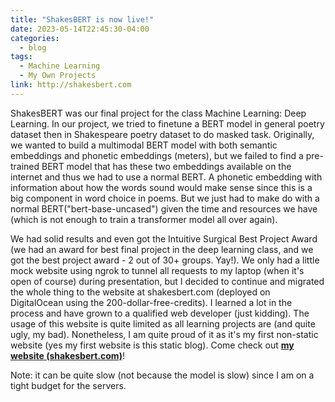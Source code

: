 ```yaml
---
title: "ShakesBERT is now live!"
date: 2023-05-14T22:45:30-04:00
categories:
  - blog
tags:
  - Machine Learning 
  - My Own Projects
link: http://shakesbert.com
---
```


ShakesBERT was our final project for the class Machine Learning: Deep Learning. In our project, we tried to finetune a BERT model in general poetry dataset then in Shakespeare poetry dataset to do masked task. Originally, we wanted to build a multimodal BERT model with both semantic embeddings and phonetic embeddings (meters), but we failed to find a pre-trained BERT model that has these two embeddings available on the internet and thus we had to use a normal BERT. A phonetic embedding with information about how the words sound would make sense since this is a big component in word choice in poems. But we just had to make do with a normal BERT("bert-base-uncased") given the time and resources we have (which is not enough to train a transformer model all over again).

We had solid results and even got the Intuitive Surgical Best Project Award (we had an award for best final project in the deep learning class, and we got the best project award - 2 out of 30+ groups. Yay!). We only had a little mock website using ngrok to tunnel all requests to my laptop (when it's open of course) during presentation, but I decided to continue and migrated the whole thing to the website at shakesbert.com (deployed on DigitalOcean using the 200-dollar-free-credits). I learned a lot in the process and have grown to a qualified web developer (just kidding). The usage of this website is quite limited as all learning projects are (and quite ugly, my bad). Nonetheless, I am quite proud of it as it's my first non-static website (yes my first website is this static blog). Come check out [**my website (shakesbert.com)**](http://shakesbert.com)! 


Note: it can be quite slow (not because the model is slow) since I am on a tight budget for the servers.